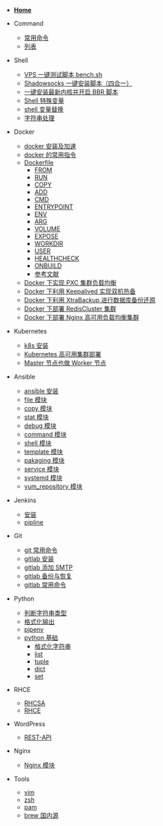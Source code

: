 * [**Home**](/)

* Command
	- [常用命令](/command/常用命令)
	- [列表](command/)

* Shell
	- [VPS 一键测试脚本 bench.sh](shell/bench.sh)
	- [Shadowsocks 一键安装脚本（四合一）](shell/Shadowsocks)
	- [一键安装最新内核并开启 BBR 脚本](shell/一键安装最新内核并开启BBR脚本)
	- [Shell 特殊变量](shell/Shell特殊变量)
	- [shell 变量替换](shell/shell变量替换)
	- [字符串处理](shell/字符串处理)
	
* Docker
	- [docker 安装及加速](docker/docker安装及加速)
	- [docker 的常用指令](docker/docker的常用指令)
	- [Dockerfile](docker/dockerfile)
		- [FROM](docker/dockerfile?id=FROM)
		- [RUN](docker/dockerfile?id=RUN)
		- [COPY](docker/dockerfile?id=COPY)
		- [ADD](docker/dockerfile?id=ADD)
		- [CMD](docker/dockerfile?id=CMD)
		- [ENTRYPOINT](docker/dockerfile?id=ENTRYPOINT)
		- [ENV](docker/dockerfile?id=ENV)
		- [ARG](docker/dockerfile?id=ARG)
		- [VOLUME](docker/dockerfile?id=VOLUME)
		- [EXPOSE](docker/dockerfile?id=EXPOSE)
		- [WORKDIR](docker/dockerfile?id=WORKDIR)
		- [USER](docker/dockerfile?id=USER)
		- [HEALTHCHECK](docker/dockerfile?id=HEALTHCHECK)
		- [ONBUILD](docker/dockerfile?id=ONBUILD)
		- [参考文献](docker/dockerfile?id=references)
	- [Docker 下实现 PXC 集群负载均衡](docker/Docker下实现PXC集群负载均衡)
	- [Docker 下利用 Keepalived 实现双机热备](docker/Docker下利用Keepalived实现双机热备)
	- [Docker 下利用 XtraBackup 进行数据库备份还原](docker/Docker下利用XtraBackup进行数据库备份还原)
	- [Docker 下部署 RedisCluster 集群](docker/Docker下部署RedisCluster集群)
	- [Docker 下部署 Nginx 高可用负载均衡集群](docker/Docker下部署Nginx高可用负载均衡集群)

* Kubernetes
	- [k8s 安装](k8s/install)
	- [Kubernetes 高可用集群部署](k8s/kubernetes-ha-kubeadm)
	- [Master 节点也做 Worker 节点](k8s/master-worker)

* Ansible
	- [ansible 安装](ansible/install)
	- [file 模块](ansible/module?id=file)
	- [copy 模块](ansible/module?id=copy)
	- [stat 模块](ansible/module?id=stat)
	- [debug 模块](ansible/module?id=debug)
	- [command 模块](ansible/module?id=command)
	- [shell 模块](ansible/module?id=shell)
	- [template 模块](ansible/module?id=template)
	- [pakaging 模块](ansible/module?id=pakaging)
	- [service 模块](ansible/module?id=service)
	- [systemd 模块](ansible/module?id=systemd)
	- [yum_repository 模块](ansible/module?id=yum_repository)

* Jenkins
	- [安装](jenkins/install)
	- [pipline](jenkins/pipline)

* Git
	- [git 常用命令](git/git常用命令)
	- [gitlab 安装](git/gitlab安装)
	- [gitlab 添加 SMTP](git/给gitlab添加SMTP)
	- [gitlab 备份与恢复](git/gitlab备份与恢复)
	- [gitlab 常用命令](git/gitlab常用命令)

* Python
    - [判断字符串类型](python/判断字符串类型)
    - [格式化输出](python/格式化输出字符串)
    - [pipenv](python/pipenv)
    - [python 基础](python/basic)
    	- [格式化字符串](python/basic?id=格式化)
    	- [list](python/basic?id=list)
    	- [tuple](python/basic?id=tuple)
    	- [dict](python/basic?id=dict)
    	- [set](python/basic?id=set)

* RHCE
	- [RHCSA](rhce/rhcsa)
	- [RHCE](rhce/rhce)

* WordPress
	- [REST-API](wordpress/REST-API)

* Nginx
	- [Nginx 模块](/nginx/Nginx模块)
	<!-- - [Nginx中间件架构](/nginx/Nginx中间件架构) -->

* Tools
	- [vim](tools/vim)
	- [zsh](tools/zsh)
	- [pam](tools/pam)
	- [brew 国内源](tools/brew)

